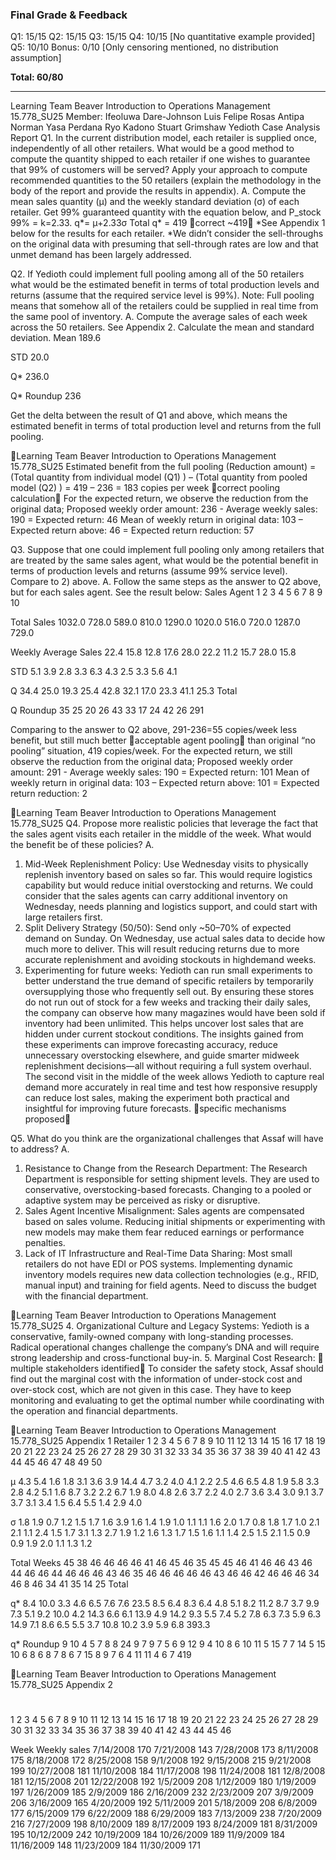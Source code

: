 ### Final Grade & Feedback

Q1: 15/15
Q2: 15/15
Q3: 15/15
Q4: 10/15 [No quantitative example provided]
Q5: 10/10
Bonus: 0/10 [Only censoring mentioned, no distribution assumption]

**Total: 60/80**

---

Learning Team Beaver
Introduction to Operations Management
15.778_SU25
Member:
Ifeoluwa Dare-Johnson
Luis Felipe Rosas Antipa
Norman Yasa Perdana
Ryo Kadono
Stuart Grimshaw
Yedioth Case Analysis Report
Q1. In the current distribution model, each retailer is supplied once, independently of all other
retailers. What would be a good method to compute the quantity shipped to each retailer if one
wishes to guarantee that 99% of customers will be served? Apply your approach to compute
recommended quantities to the 50 retailers (explain the methodology in the body of the report
and provide the results in appendix).
A.
Compute the mean sales quantity (μ) and the weekly standard deviation (σ) of each retailer.
Get 99% guaranteed quantity with the equation below, and P_stock 99% = k=2.33.
q*= μ+2.33σ
Total q* = 419 🚨correct ~419🚨
*See Appendix 1 below for the results for each retailer.
*We didn’t consider the sell-throughs on the original data with presuming that sell-through rates
are low and that unmet demand has been largely addressed.

Q2. If Yedioth could implement full pooling among all of the 50 retailers what would be the
estimated benefit in terms of total production levels and returns (assume that the required service
level is 99%). Note: Full pooling means that somehow all of the retailers could be supplied in real
time from the same pool of inventory.
A.
Compute the average sales of each week across the 50 retailers. See Appendix 2.
Calculate the mean and standard deviation.
Mean
189.6

STD
20.0

Q*
236.0

Q* Roundup
236

Get the delta between the result of Q1 and above, which means the estimated benefit in terms of
total production level and returns from the full pooling.

Learning Team Beaver
Introduction to Operations Management
15.778_SU25
Estimated benefit from the full pooling (Reduction amount)
= (Total quantity from individual model (Q1) ) – (Total quantity from pooled model (Q2) )
= 419 – 236 = 183 copies per week 🚨correct pooling calculation🚨
For the expected return, we observe the reduction from the original data;
Proposed weekly order amount: 236 - Average weekly sales: 190 = Expected return: 46
Mean of weekly return in original data: 103 – Expected return above: 46 = Expected return
reduction: 57

Q3. Suppose that one could implement full pooling only among retailers that are treated by the
same sales agent, what would be the potential benefit in terms of production levels and returns
(assume 99% service level). Compare to 2) above.
A.
Follow the same steps as the answer to Q2 above, but for each sales agent. See the result below:
Sales Agent
1
2
3
4
5
6
7
8
9
10

Total Sales
1032.0
728.0
589.0
810.0
1290.0
1020.0
516.0
720.0
1287.0
729.0

Weekly
Average Sales
22.4
15.8
12.8
17.6
28.0
22.2
11.2
15.7
28.0
15.8

STD
5.1
3.9
2.8
3.3
6.3
4.3
2.5
3.3
5.6
4.1

Q
34.4
25.0
19.3
25.4
42.8
32.1
17.0
23.3
41.1
25.3
Total

Q Roundup
35
25
20
26
43
33
17
24
42
26
291

Comparing to the answer to Q2 above, 291-236=55 copies/week less benefit, but still much better 🚨acceptable agent pooling🚨
than original “no pooling” situation, 419 copies/week.
For the expected return, we still observe the reduction from the original data;
Proposed weekly order amount: 291 - Average weekly sales: 190 = Expected return: 101
Mean of weekly return in original data: 103 – Expected return above: 101 = Expected return
reduction: 2

Learning Team Beaver
Introduction to Operations Management
15.778_SU25
Q4. Propose more realistic policies that leverage the fact that the sales agent visits each retailer
in the middle of the week. What would the benefit be of these policies?
A.
1. Mid-Week Replenishment Policy: Use Wednesday visits to physically replenish inventory
based on sales so far. This would require logistics capability but would reduce initial
overstocking and returns. We could consider that the sales agents can carry additional
inventory on Wednesday, needs planning and logistics support, and could start with large
retailers first.
2. Split Delivery Strategy (50/50): Send only ~50–70% of expected demand on Sunday. On
Wednesday, use actual sales data to decide how much more to deliver. This will result
reducing returns due to more accurate replenishment and avoiding stockouts in highdemand weeks.
3. Experimenting for future weeks: Yedioth can run small experiments to better understand
the true demand of specific retailers by temporarily oversupplying those who frequently sell
out. By ensuring these stores do not run out of stock for a few weeks and tracking their daily
sales, the company can observe how many magazines would have been sold if inventory
had been unlimited. This helps uncover lost sales that are hidden under current stockout
conditions. The insights gained from these experiments can improve forecasting accuracy,
reduce unnecessary overstocking elsewhere, and guide smarter midweek replenishment
decisions—all without requiring a full system overhaul. The second visit in the middle of the
week allows Yedioth to capture real demand more accurately in real time and test how
responsive resupply can reduce lost sales, making the experiment both practical and
insightful for improving future forecasts. 🚨specific mechanisms proposed🚨

Q5. What do you think are the organizational challenges that Assaf will have to address?
A.
1. Resistance to Change from the Research Department: The Research Department is
responsible for setting shipment levels. They are used to conservative, overstocking-based
forecasts. Changing to a pooled or adaptive system may be perceived as risky or disruptive.
2. Sales Agent Incentive Misalignment: Sales agents are compensated based on sales volume.
Reducing initial shipments or experimenting with new models may make them fear reduced
earnings or performance penalties.
3. Lack of IT Infrastructure and Real-Time Data Sharing: Most small retailers do not have EDI
or POS systems. Implementing dynamic inventory models requires new data collection
technologies (e.g., RFID, manual input) and training for field agents. Need to discuss the
budget with the financial department.

Learning Team Beaver
Introduction to Operations Management
15.778_SU25
4. Organizational Culture and Legacy Systems: Yedioth is a conservative, family-owned
company with long-standing processes. Radical operational changes challenge the
company’s DNA and will require strong leadership and cross-functional buy-in.
5. Marginal Cost Research: 🚨multiple stakeholders identified🚨 To consider the safety stock, Assaf should find out the marginal
cost with the information of under-stock cost and over-stock cost, which are not given in
this case. They have to keep monitoring and evaluating to get the optimal number while
coordinating with the operation and financial departments.

Learning Team Beaver
Introduction to Operations Management
15.778_SU25
Appendix 1
Retailer
1
2
3
4
5
6
7
8
9
10
11
12
13
14
15
16
17
18
19
20
21
22
23
24
25
26
27
28
29
30
31
32
33
34
35
36
37
38
39
40
41
42
43
44
45
46
47
48
49
50

μ
4.3
5.4
1.6
1.8
3.1
3.6
3.9
14.4
4.7
3.2
4.0
4.1
2.2
2.5
4.6
6.5
4.8
1.9
5.8
3.3
2.8
4.2
5.1
1.6
8.7
3.2
2.2
6.7
1.9
8.0
4.8
2.6
3.7
2.2
4.0
2.7
3.6
3.4
3.0
9.1
3.7
3.7
3.1
3.4
1.5
6.4
5.5
1.4
2.9
4.0

σ
1.8
1.9
0.7
1.2
1.5
1.7
1.6
3.9
1.6
1.4
1.9
1.0
1.1
1.1
1.6
2.0
1.7
0.8
1.8
1.7
1.0
2.1
2.1
1.1
2.4
1.5
1.7
3.1
1.3
2.7
1.9
1.2
1.6
1.3
1.7
1.5
1.6
1.1
1.4
2.5
1.5
2.1
1.5
0.9
0.9
1.9
2.0
1.1
1.3
1.2

Total Weeks
45
38
46
46
46
46
41
46
45
46
35
45
45
46
41
46
46
43
46
44
46
46
44
46
46
46
43
46
35
46
46
46
46
46
43
46
46
42
46
46
46
34
46
8
46
34
41
35
14
25
Total

q*
8.4
10.0
3.3
4.6
6.5
7.6
7.6
23.5
8.5
6.4
8.3
6.4
4.8
5.1
8.2
11.2
8.7
3.7
9.9
7.3
5.1
9.2
10.0
4.2
14.3
6.6
6.1
13.9
4.9
14.2
9.3
5.5
7.4
5.2
7.8
6.3
7.3
5.9
6.3
14.9
7.1
8.6
6.5
5.5
3.7
10.8
10.2
3.9
5.9
6.8
393.3

q* Roundup
9
10
4
5
7
8
8
24
9
7
9
7
5
6
9
12
9
4
10
8
6
10
11
5
15
7
7
14
5
15
10
6
8
6
8
7
8
6
7
15
8
9
7
6
4
11
11
4
6
7
419

Learning Team Beaver
Introduction to Operations Management
15.778_SU25
Appendix 2
#
1
2
3
4
5
6
7
8
9
10
11
12
13
14
15
16
17
18
19
20
21
22
23
24
25
26
27
28
29
30
31
32
33
34
35
36
37
38
39
40
41
42
43
44
45
46

Week
Weekly sales
7/14/2008
170
7/21/2008
143
7/28/2008
173
8/11/2008
175
8/18/2008
172
8/25/2008
158
9/1/2008
192
9/15/2008
215
9/21/2008
199
10/27/2008
181
11/10/2008
184
11/17/2008
198
11/24/2008
181
12/8/2008
181
12/15/2008
201
12/22/2008
192
1/5/2009
208
1/12/2009
180
1/19/2009
197
1/26/2009
185
2/9/2009
186
2/16/2009
232
2/23/2009
207
3/9/2009
206
3/16/2009
165
4/20/2009
192
5/11/2009
201
5/18/2009
208
6/8/2009
177
6/15/2009
179
6/22/2009
188
6/29/2009
183
7/13/2009
238
7/20/2009
216
7/27/2009
198
8/10/2009
189
8/17/2009
193
8/24/2009
181
8/31/2009
195
10/12/2009
242
10/19/2009
184
10/26/2009
189
11/9/2009
184
11/16/2009
148
11/23/2009
184
11/30/2009
171

